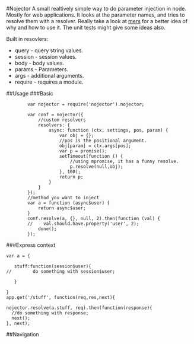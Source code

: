 #Nojector
A small realtively simple way to do parameter injection in node. Mostly for
web applications.  It looks at the parameter names, and tries to resolve them
with a resolver.  Really take a look at [mers](http://github.com/jspears/mers#develop) for
a better idea of why and how to use it.  The unit tests might give some ideas also.


Built in resovlers:
* query - query string values.
* session - session values.
* body - body values.
* params - Parameters.
* args - additional arguments.
* require - requires a module.

##Usage
###Basic


```
        var nojector = require('nojector').nojector;
        
        var conf = nojector({
            //custom resolvers
            resolvers: {
                async: function (ctx, settings, pos, param) {
                    var obj = {};
                    //pos is the positional argument.
                    obj[param] = ctx.args[pos];
                    var p = promise();
                    setTimeout(function () {
                        //using mpromise, it has a funny resolve.
                        p.resolve(null,obj);
                    }, 100);
                    return p;
                }
            }
        });
        //method you want to inject
        var a = function (async$user) {
            return async$user;
        }
        conf.resolve(a, {}, null, 2).then(function (val) {
        //    val.should.have.property('user', 2);
            done();
        });
```

###Express context

```
var a = {

   stuff:function(session$user){
//        do something with session$user;

   }

}
app.get('/stuff', function(req,res,next){

nojector.resolve(a.stuff, req).then(function(response){
  //do something with response;
  next();
}, next);

```

##Navigation

```


```
